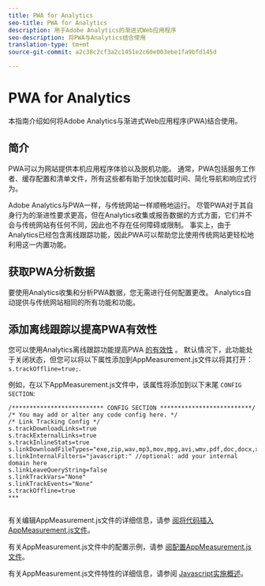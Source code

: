 ```yaml
---
title: PWA for Analytics
seo-title: PWA for Analytics
description: 用于Adobe Analytics的渐进式Web应用程序
seo-description: 将PWA与Analytics结合使用
translation-type: tm+mt
source-git-commit: a2c38c2cf3a2c1451e2c60e003ebe1fa9bfd145d

---
```



# PWA for Analytics

本指南介绍如何将Adobe Analytics与渐进式Web应用程序(PWA)结合使用。

## 简介

PWA可以为网站提供本机应用程序体验以及脱机功能。 通常，PWA包括服务工作者、缓存配置和清单文件，所有这些都有助于加快加载时间、简化导航和响应式行为。

Adobe Analytics与PWA一样，与传统网站一样顺畅地运行。 尽管PWA对于其自身行为的渐进性要求更高，但在Analytics收集或报告数据的方式方面，它们并不会与传统网站有任何不同，因此也不存在任何障碍或限制。 事实上，由于Analytics已经包含离线跟踪功能，因此PWA可以帮助您比使用传统网站更轻松地利用这一内置功能。

## 获取PWA分析数据

要使用Analytics收集和分析PWA数据，您无需进行任何配置更改。 Analytics自动提供与传统网站相同的所有功能和功能。

## 添加离线跟踪以提高PWA有效性

您可以使用Analytics离线跟踪功能提高PWA [的有效性](https://docs.adobe.com/content/help/en/analytics/implementation/javascript-implementation/offline-tracking.html) 。 默认情况下，此功能处于关闭状态，但您可以将以下属性添加到AppMeasurement.js文件以将其打开： `s.trackOffline=true;`.

例如，在以下AppMeasurement.js文件中，该属性将添加到以下末尾 `CONFIG SECTION`:

```
/************************** CONFIG SECTION **************************/ 
/* You may add or alter any code config here. */ 
/* Link Tracking Config */ 
s.trackDownloadLinks=true 
s.trackExternalLinks=true 
s.trackInlineStats=true 
s.linkDownloadFileTypes="exe,zip,wav,mp3,mov,mpg,avi,wmv,pdf,doc,docx,xls,xlsx,ppt,pptx" 
s.linkInternalFilters="javascript:" //optional: add your internal domain here 
s.linkLeaveQueryString=false 
s.linkTrackVars="None" 
s.linkTrackEvents="None" 
s.trackOffline=true
***
    
```


有关编辑AppMeasurement.js文件的详细信息，请参 [阅将代码插入AppMeasurement.js文件](https://docs.adobe.com/content/help/en/analytics/implementation/implement-analytics-with-dtm/analytics-tool/t-appmeasurement-code.html)。

有关AppMeasurement.js文件中的配置示例，请参 [阅配置AppMeasurement.js文件](https://docs.adobe.com/content/help/en/analytics/implementation/javascript-implementation/appmeasure-mjs-pagecode.html#section_042412C29CC249E298F19B2BC2F43CE7)。

有关AppMeasurement.js文件特性的详细信息，请参阅 [Javascript实施概述](https://docs.adobe.com/content/help/en/analytics/implementation/javascript-implementation/appmeasurement-js/appmeasure-mjs.html)。
